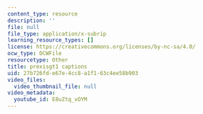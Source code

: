 ```yaml
---
content_type: resource
description: ''
file: null
file_type: application/x-subrip
learning_resource_types: []
license: https://creativecommons.org/licenses/by-nc-sa/4.0/
ocw_type: OCWFile
resourcetype: Other
title: prexisgt1 captions
uid: 27b726fd-e67e-4cc8-a1f1-63c4ee58b903
video_files:
  video_thumbnail_file: null
video_metadata:
  youtube_id: E8uZtq_vOYM
---
```

